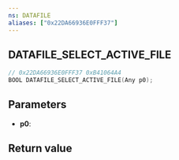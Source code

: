 ```yaml
---
ns: DATAFILE
aliases: ["0x22DA66936E0FFF37"]
---
```

## DATAFILE_SELECT_ACTIVE_FILE

```c
// 0x22DA66936E0FFF37 0xB41064A4
BOOL DATAFILE_SELECT_ACTIVE_FILE(Any p0);
```

## Parameters
* **p0**: 

## Return value

